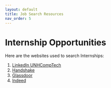 ```yaml
---
layout: default
title: Job Search Resources
nav_order: 5
---
```


# Internship Opportunities



Here are the websites used to search Internships:
1. <a href = "https://www.linkedin.com/groups/4485737/" target="blank">LinkedIn UNHCompTech</a>
2. <a href = "https://app.joinhandshake.com/login" target="blank">Handshake</a>
3. <a href = "https://www.glassdoor.com/Job/chicago-it-jobs-SRCH_IL.0,7_IC1128808_KO8,10.htm?jobType=internship&fromAge=1&minSalary=34000&includeNoSalaryJobs=true&maxSalary=142000&minRating=4.00" target="blank">Glassdoor</a>
4. <a href = "https://www.indeed.com/jobs?q=internship&l=" target="blank">Indeed</a>
